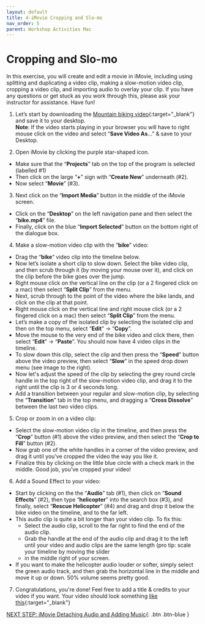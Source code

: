 ```yaml
---
layout: default
title: 4-iMovie Cropping and Slo-mo
nav_order: 5
parent: Workshop Activities Mac
---
```

# Cropping and Slo-mo
In this exercise, you will create and edit a movie in iMovie, including using splitting and duplicating a video clip, making a slow-motion video clip, cropping a video clip, and importing audio to overlay your clip. If you have any questions or get stuck as you work through this, please ask your instructor for assistance.  Have fun!

1. Let’s start by downloading the [Mountain biking video](https://bit.ly/3vrLJj0){:target="_blank"} and save it to your desktop.<br>
**Note**: If the video starts playing in your browser you will have to right mouse click on the video and select “**Save Video As**…” & save to your Desktop.

2. Open iMovie by clicking the purple star-shaped icon. 
- Make sure that the “**Projects**” tab on the top of the program is selected (labelled #1)
- Then click on the large “**+**” sign with “**Create New**” underneath (#2).
- Now select “**Movie**” (#3).

3. Next click on the “**Import Media**” button in the middle of the iMovie screen. 
- Click on the “**Desktop**” on the left navigation pane and then select the “**bike.mp4**” file. 
- Finally, click on the blue “**Import Selected**” button on the bottom right of the dialogue box.

4. Make a slow-motion video clip with the “**bike**” video:
- Drag the “**bike**” video clip into the timeline below.
- Now let’s isolate a short clip to slow down. Select the bike video clip, and then scrub through it (by moving your mouse over it), and click on the clip before the bike goes over the jump.
- Right mouse click on the vertical line on the clip (or a 2 fingered click on a mac) then select “**Split Clip**” from the menu.
- Next, scrub through to the point of the video where the bike lands, and click on the clip at that point.
- Right mouse click on the vertical line and right mouse click (or a 2 fingered click on a mac) then select “**Split Clip**” from the menu.
- Let’s make a copy of the isolated clip by selecting the isolated clip and then on the top menu, select “**Edit**” -> “**Copy**”.
- Move the mouse to the very end of the bike video and click there, then select “**Edit**” -> “**Paste**”. You should now have 4 video clips in the timeline.
- To slow down this clip, select the clip and then press the “**Speed**” button above the video preview, then select “**Slow**” in the speed drop down menu (see image to the right). 
- Now let's adjust the speed of the clip by selecting the grey round circle handle in the top right of the slow-motion video clip, and drag it to the right until the clip is 3 or 4 seconds long.
- Add a transition between your regular and slow-motion clip, by selecting the “**Transition**” tab in the top menu, and dragging a “**Cross Dissolve**” between the last two video clips.

5. Crop or zoom in on a video clip:
- Select the slow-motion video clip in the timeline, and then press the “**Crop**” button (#1) above the video preview, and then select the “**Crop to Fill**” button (#2).
- Now grab one of the white handles in a corner of the video preview, and drag it until you’ve cropped the video the way you like it.
- Finalize this by clicking on the little blue circle with a check mark in the middle. Good job, you’ve cropped your video!

6. Add a Sound Effect to your video:
- Start by clicking on the the “**Audio**” tab (#1), then click on “**Sound Effects**” (#2), then type “**helicopter**” into the search box (#3), and finally, select “**Rescue Helicopter**” (#4) and drag and drop it below the bike video on the timeline, and to the far left.
- This audio clip is quite a bit longer than your video clip. To fix this: 
    - Select the audio clip, scroll to the far right to find the end of the audio clip.
    - Grab the handle at the end of the audio clip and drag it to the left until your video and audio clips are the same length (pro tip: scale your timeline by moving the slider
    - in the middle right of your screen.
- If you want to make the helicopter audio louder or softer, simply select the green audio track, and then grab the horizontal line in the middle and move it up or down. 50% volume seems pretty good.

7. Congratulations, you're done! Feel free to add a title & credits to your video if you want. Your video should look something [like this](https://goo.gl/gkqx8b){:target="_blank"} 

[NEXT STEP: iMovie Detaching Audio and Adding Music](imovie-audio-music.html){: .btn .btn-blue }
